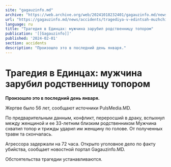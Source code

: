 ```yaml
---
site: "gagauzinfo.md"
archive: "https://web.archive.org/web/20241018232401/gagauzinfo.md/news/accidents/tragediya-v-edintsah-muzhchina-zarubil-rodstvennitsu-toporom"
url: "https://gagauzinfo.md/news/accidents/tragediya-v-edintsah-muzhchina-zarubil-rodstvennitsu-toporom"
language: ru
title: "Трагедия в Единцах: мужчина зарубил родственницу топором"
publication: '[[Gagauzinfo]]'
published: '2024-02-01'
section: accidents
description: "Произошло это в последний день января."
---
```


# Трагедия в Единцах: мужчина зарубил родственницу топором

**Произошло это в последний день января.**

Жертве было 56 лет, сообщают источники PulsMedia.MD.

По предварительным данным, конфликт, переросший в драку, вспыхнул между женщиной и ее 33-летним близким родственником Мужчина схватил топор и трижды ударил им женщину по голове. От полученных травм та скончалась.

Агрессора задержали на 72 часа. Открыто уголовное дело по факту убийства, сообщает новостной портал Gagauzinfo.MD.

Обстоятельства трагедии устанавливаются.